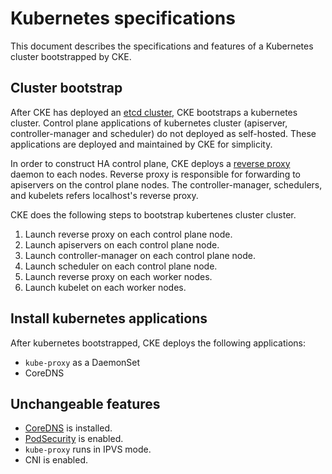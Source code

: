 Kubernetes specifications
=========================

This document describes the specifications and features of
a Kubernetes cluster bootstrapped by CKE.

Cluster bootstrap
-----------------

After CKE has deployed an [etcd cluster](etcd.md), CKE bootstraps a kubernetes cluster.
Control plane applications of kubernetes cluster (apiserver, controller-manager and scheduler)
do not deployed as self-hosted.
These applications are deployed and maintained by CKE for simplicity.

In order to construct HA control plane, CKE deploys a [reverse proxy][] daemon to each nodes.
Reverse proxy is responsible for forwarding to apiservers on the control plane nodes.
The controller-manager, schedulers, and kubelets refers localhost's reverse proxy.

CKE does the following steps to bootstrap kubertenes cluster cluster.

1. Launch reverse proxy on each control plane node.
1. Launch apiservers on each control plane node.
1. Launch controller-manager on each control plane node.
1. Launch scheduler on each control plane node.
1. Launch reverse proxy on each worker nodes.
1. Launch kubelet on each worker nodes.

Install kubernetes applications
-------------------------------

<!-- TODO -->

After kubernetes bootstrapped, CKE deploys the following applications:

- `kube-proxy` as a DaemonSet
- CoreDNS

Unchangeable features
---------------------

* [CoreDNS][] is installed.
* [PodSecurity][] is enabled.
* `kube-proxy` runs in IPVS mode.
* CNI is enabled.

[CoreDNS]: https://github.com/coredns/coredns
[PodSecurity]: https://kubernetes.io/docs/concepts/policy/pod-security-policy/
[RBAC]: https://kubernetes.io/docs/reference/access-authn-authz/rbac/
[Reverse Proxy]: https://github.com/cybozu-go/cke-tools/tree/master/cmd/rivers
